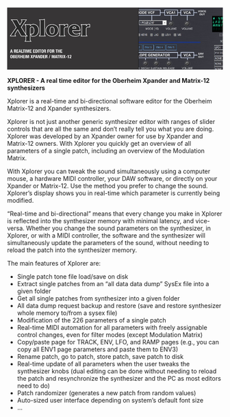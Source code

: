 ![Xplorer](https://github.com/xplorer2716/XplorerEditor/blob/main/WebSiteHeader.jpg?raw=true)

**XPLORER - A real time editor for the Oberheim Xpander and Matrix-12 synthesizers**

Xplorer is a real-time and bi-directional software editor for the Oberheim Matrix-12 and Xpander synthesizers.

Xplorer is not just another generic synthesizer editor with ranges of slider controls that are all the same and don’t really tell you what you are doing.
Xplorer was developed by an Xpander owner for use by Xpander and Matrix-12 owners. With Xplorer you quickly get an overview of all parameters of a single patch, including an overview of the Modulation Matrix.

With Xplorer you can tweak the sound simultaneously using a computer mouse, a hardware MIDI controller, your DAW software, or directly on your Xpander or Matrix-12. Use the method you prefer to change the sound. Xplorer’s display shows you in real-time which parameter is currently being modified.

“Real-time and bi-directional” means that every change you make in Xplorer is reflected into the synthesizer memory with minimal latency, and vice-versa. Whether you change the sound parameters on the synthesizer, in Xplorer, or with a MIDI controller, the software and the synthesizer will simultaneously update the parameters of the sound, without needing to reload the patch into the synthesizer memory.

The main features of Xplorer are:

- Single patch tone file load/save on disk
- Extract single patches from an “all data data dump” SysEx file into a given folder
- Get all single patches from synthesizer into a given folder
- All data dump request backup and restore (save and restore synthesizer whole memory to/from a sysex file)
- Modification of the 226 parameters of a single patch
- Real-time MIDI automation for all parameters with freely assignable control changes, even for filter modes (except Modulation Matrix)
- Copy/paste page for TRACK, ENV, LFO, and RAMP pages (e.g., you can copy all ENV1 page parameters and paste them to ENV3)
- Rename patch, go to patch, store patch, save patch to disk
- Real-time update of all parameters when the user tweaks the synthesizer knobs (dual editing can be done without needing to reload the patch and resynchronize the synthesizer and the PC as most editors need to do)
- Patch randomizer (generates a new patch from random values)
- Auto-sized user interface depending on system’s default font size
- ...
